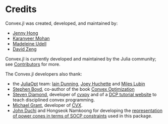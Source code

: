 # Credits

Convex.jl was created, developed, and maintained by:

 - [Jenny Hong](http://www.stanford.edu/~jyunhong/)
 - [Karanveer Mohan](http://www.stanford.edu/~kvmohan/)
 - [Madeleine Udell](http://www.stanford.edu/~udell/)
 - [David Zeng](http://www.stanford.edu/~dzeng0/)

Convex.jl is currently developed and maintained by the Julia community; see
[Contributors](https://github.com/JuliaOpt/Convex.jl/graphs/contributors)
for more.

The Convex.jl developers also thank:

 * the [JuliaOpt](http://www.juliaopt.org/) team:
   [Iain Dunning](http://iaindunning.com/),
   [Joey Huchette](http://www.mit.edu/~huchette/) and
   [Miles Lubin](http://www.mit.edu/~mlubin/)
 * [Stephen Boyd](http://www.stanford.edu/~boyd/), co-author of the book
   [Convex Optimization](http://www.stanford.edu/~boyd/books.html)
 * [Steven Diamond](http://www.stanford.edu/~stevend2/), developer of
   [cvxpy](https://github.com/cvxgrp/cvxpy) and of a
   [DCP tutorial website](http://dcp.stanford.edu/) to teach disciplined convex
   programming.
 * [Michael Grant](http://www.cvxr.com/bio), developer of [CVX](http://www.cvxr.com).
 * [John Duchi](http://www.stanford.edu/~jduchi) and Hongseok Namkoong for
    developing the [representation of power cones in terms of SOCP constraints](https://github.com/jump-dev/Convex.jl/raw/master/docs/supplementary/rational_to_socp.pdf)
    used in this package.
